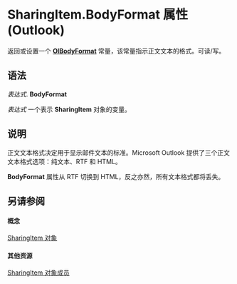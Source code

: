 
# SharingItem.BodyFormat 属性 (Outlook)

返回或设置一个  **[OlBodyFormat](502d9b3c-1a52-3153-675f-cf1b9b9ef67b.md)** 常量，该常量指示正文文本的格式。可读/写。


## 语法

 _表达式_. **BodyFormat**

 _表达式_ 一个表示 **SharingItem** 对象的变量。


## 说明

正文文本格式决定用于显示邮件文本的标准。Microsoft Outlook 提供了三个正文文本格式选项：纯文本、RTF 和 HTML。

 **BodyFormat** 属性从 RTF 切换到 HTML，反之亦然，所有文本格式都将丢失。


## 另请参阅


#### 概念


[SharingItem 对象](63dd3451-44f3-7cc4-c6e2-7dad5835a7d2.md)
#### 其他资源


[SharingItem 对象成员](719ad60e-2242-2c54-778f-006b61690389.md)